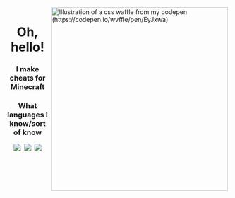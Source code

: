 <img align="right" src="https://github.com/h4nc3/h4nc3/blob/master/gif/cow.gif" alt="Illustration of a css waffle from my codepen (https://codepen.io/wvffle/pen/EyJxwa)" width=400px height=415px/>

<div align="center">
  
# Oh, hello!

### I make cheats for Minecraft

### What languages I know/sort of know
[<img src="https://img.shields.io/badge/java-%23ED8B00.svg?&style=for-the-badge&logo=java&logoColor=white"/>][java]&nbsp;
[<img src="https://img.shields.io/badge/python%20-%2314354C.svg?&style=for-the-badge&logo=python&logoColor=white"/>][python]&nbsp;
[<img src="https://img.shields.io/badge/javascript%20-%23323330.svg?&style=for-the-badge&logo=javascript&logoColor=%23F7DF1E"/>][javascript]

[java]: https://en.wikipedia.org/wiki/Java_(programming_language)
[python]: https://en.wikipedia.org/wiki/Python_(programming_language)
[javascript]: https://en.wikipedia.org/wiki/JavaScript
